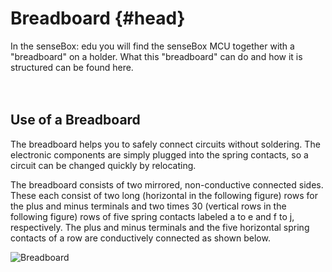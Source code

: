# Breadboard {#head}

<div class="description">
    In the senseBox: edu you will find the senseBox MCU together with a "breadboard" on a holder. What this "breadboard" can do and how it is structured can be found here.
</div>
<div class="line">
    <br>
    <br>
</div>

## Use of a Breadboard
The breadboard helps you to safely connect circuits without soldering. The electronic components are simply plugged into the spring contacts, so a circuit can be changed quickly by relocating.

The breadboard consists of two mirrored, non-conductive connected sides. These each consist of two long (horizontal in the following figure) rows for the plus and minus terminals and two times 30 (vertical rows in the following figure) rows of five spring contacts labeled a to e and f to j, respectively. The plus and minus terminals and the five horizontal spring contacts of a row are conductively connected as shown below.

![Breadboard](../../../pictures/Breadboard.png)